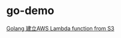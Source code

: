 # go-demo
[Golang 建立AWS Lambda function from S3](https://matthung0807.blogspot.com/2023/09/go-create-aws-lambda-function-from-s3.html)
